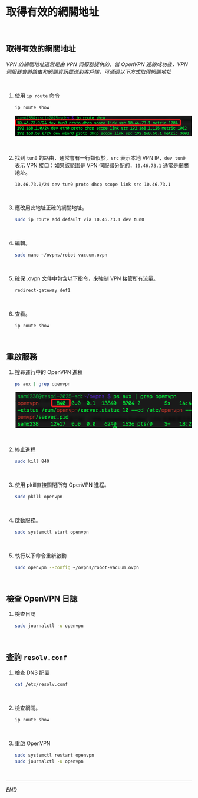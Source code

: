 # 取得有效的網關地址

<br>

## 取得有效的網關地址

_VPN 的網關地址通常是由 VPN 伺服器提供的，當 OpenVPN 連線成功後，VPN 伺服器會將路由和網關資訊推送到客戶端，可通過以下方式取得網關地址_

<br>

1. 使用 `ip route` 命令

    ```bash
    ip route show
    ```

    ![](images/img_44.png)

<br>

2. 找到 `tun0` 的路由，通常會有一行類似於，`src` 表示本地 VPN IP，`dev tun0` 表示 VPN 接口；如果該範圍是 VPN 伺服器分配的，`10.46.73.1` 通常是網關地址。

    ```text
    10.46.73.0/24 dev tun0 proto dhcp scope link src 10.46.73.1
    ```

<br>

3. 應改用此地址正確的網關地址。

    ```bash
    sudo ip route add default via 10.46.73.1 dev tun0
    ```

<br>

4. 編輯。

    ```bash
    sudo nano ~/ovpns/robot-vacuum.ovpn
    ```

<br>

5. 確保 .ovpn 文件中包含以下指令，來強制 VPN 接管所有流量。

    ```bash
    redirect-gateway def1
    ```

<br>

6. 查看。

    ```bash
    ip route show
    ```

<br>

## 重啟服務

1. 搜尋運行中的 OpenVPN 進程

    ```bash
    ps aux | grep openvpn
    ```

    ![](images/img_45.png)

<br>

2. 終止進程

    ```bash
    sudo kill 840
    ```

<br>

3. 使用 pkill直接關閉所有 OpenVPN 進程。

    ```bash
    sudo pkill openvpn
    ```

<br>

4. 啟動服務。

    ```bash
    sudo systemctl start openvpn
    ```

<br>

5. 執行以下命令重新啟動

    ```bash
    sudo openvpn --config ~/ovpns/robot-vacuum.ovpn
    ```

<br>

## 檢查 OpenVPN 日誌

1. 檢查日誌

    ```bash
    sudo journalctl -u openvpn
    ```

<br>

## 查詢 `resolv.conf`

1. 檢查 DNS 配置

    ```bash
    cat /etc/resolv.conf
    ```

<br>

2. 檢查網關。

    ```bash
    ip route show
    ```

<br>

3. 重啟 OpenVPN

    ```bash
    sudo systemctl restart openvpn
    sudo journalctl -u openvpn
    ```

<br>

___

_END_